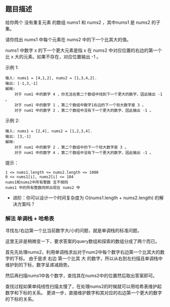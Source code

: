 ## 题目描述
给你两个 没有重复元素 的数组 nums1 和 nums2 ，其中nums1 是 nums2 的子集。

请你找出 nums1 中每个元素在 nums2 中的下一个比其大的值。

nums1 中数字 x 的下一个更大元素是指 x 在 nums2 中对应位置的右边的第一个比 x 大的元素。如果不存在，对应位置输出 -1 。

示例 1:
```
输入: nums1 = [4,1,2], nums2 = [1,3,4,2].
输出: [-1,3,-1]
解释:
    对于 num1 中的数字 4 ，你无法在第二个数组中找到下一个更大的数字，因此输出 -1 。
    对于 num1 中的数字 1 ，第二个数组中数字1右边的下一个较大数字是 3 。
    对于 num1 中的数字 2 ，第二个数组中没有下一个更大的数字，因此输出 -1 。
```
示例 2:
```
输入: nums1 = [2,4], nums2 = [1,2,3,4].
输出: [3,-1]
解释:
    对于 num1 中的数字 2 ，第二个数组中的下一个较大数字是 3 。
    对于 num1 中的数字 4 ，第二个数组中没有下一个更大的数字，因此输出 -1 。
```

提示：
```
1 <= nums1.length <= nums2.length <= 1000
0 <= nums1[i], nums2[i] <= 104
nums1和nums2中所有整数 互不相同
nums1 中的所有整数同样出现在 nums2 中
```

- 进阶：你可以设计一个时间复杂度为 O(nums1.length + nums2.length) 的解决方案吗？

### 解法 单调栈 + 哈希表
寻找左/右边第一个比当前数字大/小的问题，就是单调栈的标准问题。

这里无非是稍微变一下，要求答案的query数组和探索的数组分成了两个而已。

首先先处理nums2，利用单调栈求出对于num2中每个数字右边第一个比其大的数字的下标。
由于是求 右边 第一个比其 大 的数字，所以从右到左扫描且单调栈中维护到的下标，数字呈递减趋势。

然后再扫描nums1中各个数字，查找其在nums2中的位置然后取出答案即可。

查找过程如果单纯线性扫描太慢了，在处理nums2的时候就可以用哈希表维护起数字和下标的关系。
更进一步，直接维护数字和其对应的右边第一个更大的数字的下标的关系。
